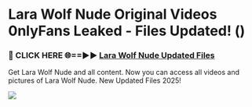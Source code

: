 # Lara Wolf Nude Original Videos 0nlyFans Leaked - Files Updated! ()

<h3>🔴 CLICK HERE 🌐==►► <a href="https://tinyurl.com/2p9ay9w9" rel="nofollow">Lara Wolf Nude Updated Files</a></h3>

Get Lara Wolf Nude and all content. Now you can access all videos and pictures of Lara Wolf Nude. New Updated Files 2025!

[![](https://i.imgur.com/KQgVmj3.gif)](https://tinyurl.com/2p9ay9w9)
